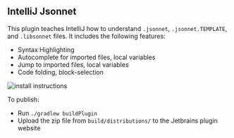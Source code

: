 IntelliJ Jsonnet
-----------------
This plugin teaches IntelliJ how to understand `.jsonnet`, `.jsonnet.TEMPLATE`, and `.libsonnet` files. It includes the following features:

- Syntax Highlighting
- Autocomplete for imported files, local variables
- Jump to imported files, local variables
- Code folding, block-selection

![install instructions](https://i.imgur.com/O8WtH5G.png)

To publish:

- Run `./gradlew buildPlugin`
- Upload the zip file from `build/distributions/` to the Jetbrains plugin website